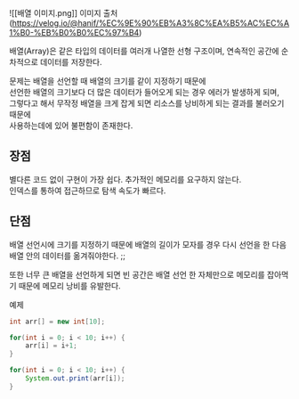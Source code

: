 ![[배열 이미지.png]]
이미지 출처(https://velog.io/@hanif/%EC%9E%90%EB%A3%8C%EA%B5%AC%EC%A1%B0-%EB%B0%B0%EC%97%B4)

배열(Array)은 같은 타입의 데이터를 여러개 나열한 선형 구조이며, 연속적인 공간에 순차적으로 데이터를 저장한다. 

문제는 배열을 선언할 때 배열의 크기를 같이 지정하기 때문에  
선언한 배열의 크기보다 더 많은 데이터가 들어오게 되는 경우 에러가 발생하게 되며,   
그렇다고 해서 무작정 배열을 크게 잡게 되면 리소스를 낭비하게 되는 결과를 불러오기 때문에   
사용하는데에 있어 불편함이 존재한다.  


## 장점
별다른 코드 없이 구현이 가장 쉽다.
추가적인 메모리를 요구하지 않는다.  
인덱스를 통하여 접근하므로 탐색 속도가 빠르다.  


## 단점
배열 선언시에 크기를 지정하기 때문에 배열의 길이가 모자를 경우 다시 선언을 한 다음 배열 안의 데이터를 옮겨줘야한다. ;;

또한 너무 큰 배열을 선언하게 되면 빈 공간은 배열 선언 한 자체만으로 메모리를 잡아먹기 때문에 메모리 낭비를 유발한다.  

예제 

```java
int arr[] = new int[10];

for(int i = 0; i < 10; i++) {
	arr[i] = i+1;
}

for(int i = 0; i < 10; i++) {
	System.out.print(arr[i]);
}

```

